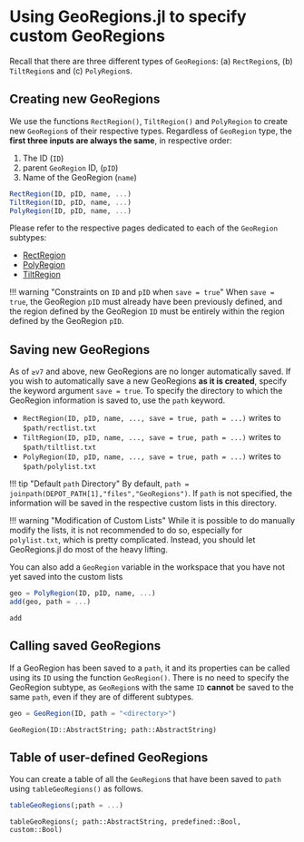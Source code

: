 # Using GeoRegions.jl to specify custom GeoRegions

Recall that there are three different types of `GeoRegion`s: (a) `RectRegion`s, (b) `TiltRegion`s and (c) `PolyRegion`s.

## Creating new GeoRegions

We use the functions `RectRegion()`, `TiltRegion()` and `PolyRegion` to create new `GeoRegion`s of their respective types. Regardless of `GeoRegion` type, the **first three inputs are always the same**, in respective order:
1. The ID (`ID`)
2. parent `GeoRegion` ID, (`pID`)
3. Name of the GeoRegion (`name`)

```julia
RectRegion(ID, pID, name, ...)
TiltRegion(ID, pID, name, ...)
PolyRegion(ID, pID, name, ...)
```

Please refer to the respective pages dedicated to each of the `GeoRegion` subtypes:
* [RectRegion](/tutorials/create/rectregion)
* [PolyRegion](/tutorials/create/polyregion)
* [TiltRegion](/tutorials/create/tiltregion)

!!! warning "Constraints on `ID` and `pID` when `save = true`"
    When `save = true`, the GeoRegion `pID` must already have been previously defined, and the region defined by the GeoRegion `ID` must be entirely within the region defined by the GeoRegion `pID`.

## Saving new GeoRegions

As of `≥v7` and above, new GeoRegions are no longer automatically saved. If you wish to automatically save a new GeoRegions **as it is created**, specify the keyword argument `save = true`. To specify the directory to which the GeoRegion information is saved to, use the `path` keyword.

* `RectRegion(ID, pID, name, ..., save = true, path = ...)` writes to `$path/rectlist.txt`
* `TiltRegion(ID, pID, name, ..., save = true, path = ...)` writes to `$path/tiltlist.txt`
* `PolyRegion(ID, pID, name, ..., save = true, path = ...)` writes to `$path/polylist.txt`

!!! tip "Default `path` Directory"
    By default, `path = joinpath(DEPOT_PATH[1],"files","GeoRegions")`. If `path` is not specified, the information will be saved in the respective custom lists in this directory.

!!! warning "Modification of Custom Lists"
    While it is possible to do manually modify the lists, it is not recommended to do so, especially for `polylist.txt`, which is pretty complicated. Instead, you should let GeoRegions.jl do most of the heavy lifting.

You can also add a `GeoRegion` variable in the workspace that you have not yet saved into the custom lists

```julia
geo = PolyRegion(ID, pID, name, ...)
add(geo, path = ...)
```

```@docs
add
```

## Calling saved GeoRegions

If a GeoRegion has been saved to a `path`, it and its properties can be called using its `ID` using the function `GeoRegion()`. There is no need to specify the GeoRegion subtype, as `GeoRegion`s with the same `ID` **cannot** be saved to the same `path`, even if they are of different subtypes.

```julia
geo = GeoRegion(ID, path = "<directory>")
```

```@docs
GeoRegion(ID::AbstractString; path::AbstractString)
```

## Table of user-defined GeoRegions

You can create a table of all the `GeoRegion`s that have been saved to `path` using `tableGeoRegions()` as follows.

```julia
tableGeoRegions(;path = ...)
```

```@docs
tableGeoRegions(; path::AbstractString, predefined::Bool, custom::Bool)
```